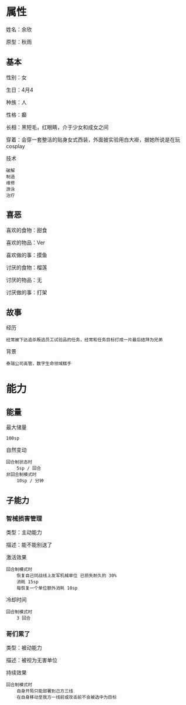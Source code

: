 # 属性

姓名：余欣

原型：秋雨

## 基本

性别：女

生日：4月4

种族：人

性格：癫

长相：黑短毛，红眼睛，介于少女和成女之间

穿着：会穿一套整洁的贴身女式西装，外面披实验用白大褂，据她所说是在玩cosplay

技术

```
破解
制造
维修
游泳
治疗
```

## 喜恶

喜欢的食物：甜食

喜欢的物品：Ver

喜欢做的事：摸鱼

讨厌的食物：榴莲

讨厌的物品：无

讨厌做的事：打架

## 故事

经历

```
经常被下达追杀叛逃员工试验品的任务，经常和任务目标打成一片最后结拜为兄弟
```

背景

```
泰瑞公司高管，数字生命领域糕手
```

# 能力

## 能量

最大储量

```
100sp
```

自然变动

```
回合制状态时
	5sp / 回合
非回合制模式时
	10sp / 分钟
```

## 子能力

### 智械损害管理

类型：主动能力

描述：能不能别送了

激活效果

```
回合制模式时
	恢复自己同战线上友军机械单位 已损失耐久的 30%
	消耗 15sp
	每恢复一个单位额外消耗 10sp
```

冷却时间

```
回合制模式时
	3 回合
```

### 哥们累了

类型：被动能力

描述：被视为无害单位

持续效果

```
回合制模式时
	自身开局只能部署到己方三线
	在自身移动至我方一线前或攻击前不会被选中为目标
```